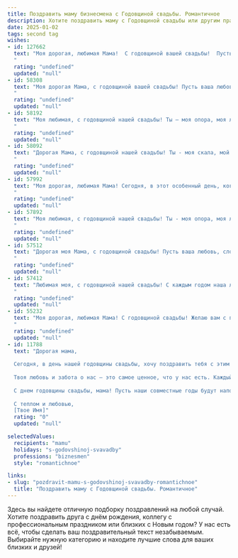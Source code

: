 ```yaml
---
title: Поздравить маму бизнесмена с Годовщиной свадьбы. Романтичное
description: Хотите поздравить маму с Годовщиной свадьбы или другим праздником? Наш ИИ создаст незабываемое поздравление, а вы обязательно выделитесь среди других.  
date: 2025-01-02
tags: second tag
wishes:
- id: 127662
  text: "Моя дорогая, любимая Мама!  С годовщиной вашей свадьбы!  Пусть ваша история любви, такая же крепкая и успешная, как ваш бизнес, будет наполнена бесконечной нежностью, счастьем и взаимным обожанием.  Пусть каждый прожитый вместе год приносит новые чудесные моменты, а ваша любовь с каждым днем становится только ярче и сильнее.  Поздравляю вас от всей души!
  "
  rating: "undefined"
  updated: "null"
- id: 58308
  text: "Моя дорогая Мама, с годовщиной вашей свадьбы! Пусть ваша любовь, крепкая и нежная, как вино, со временем только становится слаще. Вы – самые прекрасные пример для меня, показали, что любовь - это не просто слова, а ежедневный труд, верность и бесконечная забота. Желаю вам ещё долгих лет  счастья, крепких объятий и теплых поцелуев. С юбилеем!
  "
  rating: "undefined"
  updated: "null"
- id: 58192
  text: "Моя любимая, с годовщиной нашей свадьбы! Ты — моя опора, моя любовь, моя муза,  и вдохновляешь меня на новые вершины в бизнесе.  Каждый день с тобой — это праздник,  и я счастлив, что судьба подарила мне тебя.
  "
  rating: "undefined"
  updated: "null"
- id: 58092
  text: "Дорогая Мама, с годовщиной нашей свадьбы! Ты - моя скала, мой компас, мой нежный свет в жизни. Вместе мы прошли через все трудности и радости, и с каждым годом наша любовь становится только крепче. Бизнес сегодня процветает, и это заслуга не только моей деловой хватки, но и твоего безграничного терпения и веры. Спасибо, что ты рядом!
  "
  rating: "undefined"
  updated: "null"
- id: 57992
  text: "Моя дорогая, любимая Мама! Сегодня, в этот особенный день, когда вы с папой отмечаете годовщину вашей любви, я хочу сказать вам: вы – настоящая легенда бизнес-мира, но самое главное – вы самая любящая и заботливая Мама на свете. Пусть ваша любовь будет  крепкой и яркой, как сияние драгоценных камней, а каждый день вашей жизни – словно сказка. С годовщиной!
  "
  rating: "undefined"
  updated: "null"
- id: 57892
  text: "Моя любимая, с годовщиной нашей свадьбы! Ты - моя опора, моя любовь, моя самая верная спутница в бизнесе и в жизни.  С тобой рядом я готов покорять любые вершины! Спасибо за твою нежность и бесконечную поддержку, за каждый прожитый день, полный любви и счастья!
  "
  rating: "undefined"
  updated: "null"
- id: 57512
  text: "Дорогая моя Мама, с годовщиной свадьбы! Пусть ваша любовь, словно крепкий бизнес, процветает с каждым годом, принося только радость и счастье. Вы чудесная пара, и я бесконечно рада быть частью вашей семьи.
  "
  rating: "undefined"
  updated: "null"
- id: 57412
  text: "Любимая моя, с годовщиной нашей свадьбы! С каждым годом наша любовь становится только крепче, а ты – все прекраснее. Спасибо за твою заботу, верность и поддержку. Ты – моя муза, мой компаньон и просто самая невероятная женщина на свете. Желаю нам бесконечного счастья и процветания во всех начинаниях.
  "
  rating: "undefined"
  updated: "null"
- id: 55232
  text: "Моя дорогая, любимая Мама! С годовщиной свадьбы! Желаю вам с папой бесконечного моря любви, крепких объятий, радости и счастья, которые согревают ваши сердца, как теплые лучи солнца. Пусть ваш бизнес процветает, а ваш дом будет наполнен гармонией и любовью!
  "
  rating: "undefined"
  updated: "null"
- id: 11788
  text: "Дорогая мама,
  
  Сегодня, в день нашей годовщины свадьбы, хочу поздравить тебя с этим прекрасным праздником любви и верности. Как бизнесмен ты всегда была для меня примером силы, мудрости и неутомимого труда. Но в этот день я хочу вспомнить не только твои профессиональные успехи, но и нашу семью, которую ты так любя создала и поддерживаешь.
  
  Твоя любовь и забота о нас – это самое ценное, что у нас есть. Каждый день ты вкладываешь частичку сердца в наш дом, и это делает его по-настоящему теплым и уютным. Пусть в этот день твои мечты сбываются, а наши сердца переполняются радостью и благодарностью за все то, что ты делаешь для нас.
  
  С днем годовщины свадьбы, мама! Пусть наши совместные годы будут наполнены любовью, взаимопониманием и новыми свершениями. Ты – не только моя мама, но и мой лучший друг, и я благодарен судьбе за то, что ты есть в моей жизни.
  
  С теплом и любовью,
  [Твое Имя]"
  rating: "0"
  updated: "null"

selectedValues:
  recipients: "mamu"
  holidays: "s-godovshinoj-svavadby"
  professions: "biznesmen"
  style: "romantichnoe"

links:
- slug: "pozdravit-mamu-s-godovshinoj-svavadby-romantichnoe"
  title: "Поздравить маму с Годовщиной свадьбы. Романтичное"
---
```


Здесь вы найдете отличную подборку поздравлений на любой случай. 
Хотите поздравить друга с днём рождения, коллегу с профессиональным праздником или близких с Новым годом? У нас есть всё, чтобы сделать ваш поздравительный текст незабываемым. Выбирайте нужную категорию и находите лучшие слова для ваших близких и друзей!
